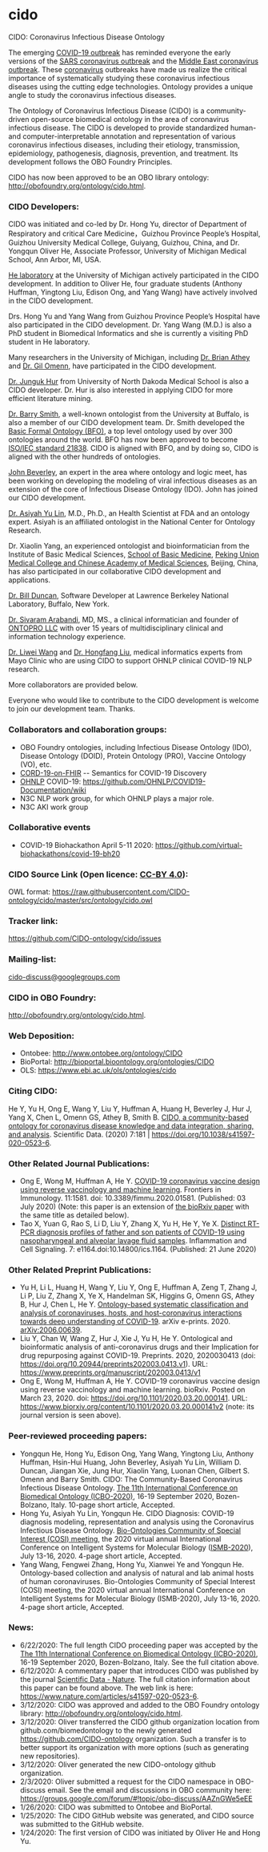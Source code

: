 # cido
CIDO: Coronavirus Infectious Disease Ontology

The emerging [COVID-19 outbreak](https://www.who.int/emergencies/diseases/novel-coronavirus-2019) has reminded everyone the early versions of the [SARS coronavirus outbreak](https://www.who.int/csr/sars/en/) and the [Middle East coronavirus outbreak](https://www.who.int/emergencies/mers-cov/en/). These [coronavirus](https://www.who.int/health-topics/coronavirus) outbreaks have made us realize the critical importance of systematically studying these coronavirus infectious diseases using the cutting edge technologies. Ontology provides a unique angle to study the coronavirus infectious diseases.  

The Ontology of Coronavirus Infectious Disease (CIDO) is a community-driven open-source biomedical ontology in the area of coronavirus infectious disease. The CIDO is developed to provide standardized human- and computer-interpretable annotation and representation of various coronavirus infectious diseases, including their etiology, transmission, epidemiology, pathogenesis, diagnosis, prevention, and treatment. Its development follows the OBO Foundry Principles.

CIDO has now been approved to be an OBO library ontology: http://obofoundry.org/ontology/cido.html.

### CIDO Developers:
CIDO was initiated and co-led by Dr. Hong Yu, director of Department of Respiratory and critical Care Medicine，Guizhou Province People’s Hospital,  Guizhou University Medical College, Guiyang, Guizhou, China, and Dr. Yongqun Oliver He, Associate Professor, University of Michigan Medical School, Ann Arbor, MI, USA. 

[He laboratory](http://www.hegroup.org) at the University of Michigan actively participated in the CIDO development. In addition to Oliver He, four graduate students (Anthony Huffman, Yingtong Liu, Edison Ong, and Yang Wang) have actively involved in the CIDO development.  
 
Drs. Hong Yu and Yang Wang from Guizhou Province People’s Hospital have also participated in the CIDO development. Dr. Yang Wang (M.D.) is also a PhD student in Biomedical Informatics and she is currently a visiting PhD student in He laboratory. 

Many researchers in the University of Michigan, including [Dr. Brian Athey](https://medicine.umich.edu/dept/dcmb/brian-d-athey-phd) and [Dr. Gil Omenn](https://medicine.umich.edu/dept/dcmb/gilbert-s-omenn-md-phd), have participated in the CIDO development.

[Dr. Junguk Hur](https://med.und.edu/labs/hur/) from University of North Dakoda Medical School is also a CIDO developer. Dr. Hur is also interested in applying CIDO for more efficient literature mining. 

[Dr. Barry Smith](http://www.buffalo.edu/cas/philosophy/faculty/faculty_directory/smith-b.html), a well-known ontologist from the University at Buffalo, is also a member of our CIDO development team. Dr. Smith developed the [Basic Formal Ontology (BFO)](https://basic-formal-ontology.org/), a top level ontology used by over 300 ontologies around the world. BFO has now been approved to become [ISO/IEC standard 21838](https://www.iso.org/standard/71954.html). CIDO is aligned with BFO, and by doing so, CIDO is aligned with the other hundreds of ontologies. 

[John Beverley](https://www.philosophy.northwestern.edu/people/graduate-students/john-beverley.html), an expert in the area where ontology and logic meet, has been working on developing the modeling of viral infectious diseases as an extension of the core of Infectious Disease Ontology (IDO). John has joined our CIDO development. 

[Dr. Asiyah Yu Lin](https://www.linkedin.com/in/dryulin), M.D., Ph.D., an Health Scientist at FDA and an ontology expert. Asiyah is an affiliated ontologist in the National Center for Ontology Research.     

Dr. Xiaolin Yang, an experienced ontologist and bioinformatician from the Institute of Basic Medical Sciences, [School of Basic Medicine](http://sbm.pumc.edu.cn/), [Peking Union Medical College and Chinese Academy of Medical Sciences](http://www.pumc.edu.cn), Beijing, China, has also participated in our collaborative CIDO development and applications.

[Dr. Bill Duncan](https://www.linkedin.com/in/biduncan/), Software Developer at Lawrence Berkeley National Laboratory, Buffalo, New York. 

[Dr. Sivaram Arabandi](https://www.linkedin.com/in/sivaramarabandi/), MD, MS., a clinical informatician and founder of [ONTOPRO LLC](http://ontopro.com/) with over 15 years of multidisciplinary clinical and information technology experience.

[Dr. Liwei Wang](https://scholar.google.com/citations?hl=en&user=QVp3dZIAAAAJ&view_op=list_works&sortby=pubdate) and [Dr. Hongfang Liu](https://www.mayo.edu/research/faculty/liu-hongfang-ph-d/bio-00055092), medical informatics experts from Mayo Clinic who are using CIDO to support OHNLP clinical COVID-19 NLP research. 

More collaborators are provided below. 

Everyone who would like to contribute to the CIDO development is welcome to join our development team. Thanks. 

### Collaborators and collaboration groups:
- OBO Foundry ontologies, including Infectious Disease Ontology (IDO), Disease Ontology (DOID), Protein Ontology (PRO), Vaccine Ontology (VO), etc.   
- [CORD-19-on-FHIR](https://github.com/fhircat/CORD-19-on-FHIR) -- Semantics for COVID-19 Discovery 
- [OHNLP](http://www.ohnlp.org/) COVID-19: https://github.com/OHNLP/COVID19-Documentation/wiki 
- N3C NLP work group, for which OHNLP plays a major role. 
- N3C AKI work group

### Collaborative events
- COVID-19 Biohackathon April 5-11 2020: https://github.com/virtual-biohackathons/covid-19-bh20 

### CIDO Source Link (Open licence: [CC-BY 4.0](https://creativecommons.org/licenses/by/4.0/)):
OWL format: https://raw.githubusercontent.com/CIDO-ontology/cido/master/src/ontology/cido.owl  

### Tracker link:  
https://github.com/CIDO-ontology/cido/issues 

### Mailing-list:
cido-discuss@googlegroups.com

### CIDO in OBO Foundry: 
http://obofoundry.org/ontology/cido.html.

### Web Deposition: 
- Ontobee: http://www.ontobee.org/ontology/CIDO  
- BioPortal: http://bioportal.bioontology.org/ontologies/CIDO 
- OLS: https://www.ebi.ac.uk/ols/ontologies/cido 

### Citing CIDO:
He Y, Yu H, Ong E, Wang Y, Liu Y, Huffman A, Huang H, Beverley J, Hur J, Yang X, Chen L, Omenn GS, Athey B, Smith B. [CIDO, a community-based ontology for coronavirus disease knowledge and data integration, sharing, and analysis](https://www.nature.com/articles/s41597-020-0523-6). Scientific Data. (2020) 7:181 | https://doi.org/10.1038/s41597-020-0523-6. 

### Other Related Journal Publications:
- Ong E, Wong M, Huffman A, He Y. [COVID-19 coronavirus vaccine design using reverse vaccinology and machine learning](https://www.frontiersin.org/articles/10.3389/fimmu.2020.01581/abstract). Frontiers in Immunology. 11:1581. doi: 10.3389/fimmu.2020.01581. (Published: 03 July 2020) (Note: this paper is an extension of [the bioRxiv paper](https://www.biorxiv.org/content/10.1101/2020.03.20.000141v2) with the same title as detailed below). 
- Tao X, Yuan G, Rao S, Li D, Liu Y, Zhang X, Yu H, He Y, Ye X. [Distinct RT-PCR diagnosis profiles of father and son patients of COVID-19 using nasopharyngeal and alveolar lavage fluid samples](https://www.smartscitech.com/index.php/ics/article/view/1164). Inflammation and Cell Signaling. 7: e1164.doi:10.14800/ics.1164. (Published: 21 June 2020)

### Other Related Preprint Publications:
- Yu H, Li L, Huang H, Wang Y, Liu Y, Ong E, Huffman A, Zeng T, Zhang J, Li P, Liu Z, Zhang X, Ye X, Handelman SK, Higgins G, Omenn GS, Athey B, Hur J, Chen L, He Y. [Ontology-based systematic classification and analysis of coronaviruses, hosts, and host-coronavirus interactions towards deep understanding of COVID-19](https://arxiv.org/ftp/arxiv/papers/2006/2006.00639.pdf). arXiv e-prints. 2020. [arXiv:2006.00639](https://arxiv.org/abs/2006.00639).
- Liu Y, Chan W, Wang Z, Hur J, Xie J, Yu H, He Y. Ontological and bioinformatic analysis of anti-coronavirus drugs and their Implication for drug repurposing against COVID-19. Preprints. 2020, 2020030413 (doi: https://doi.org/10.20944/preprints202003.0413.v1). URL: https://www.preprints.org/manuscript/202003.0413/v1 
- Ong E, Wong M, Huffman A, He Y. COVID-19 coronavirus vaccine design using reverse vaccinology and machine learning. bioRxiv. Posted on March 23, 2020. doi: https://doi.org/10.1101/2020.03.20.000141. URL: https://www.biorxiv.org/content/10.1101/2020.03.20.000141v2 (note: its journal version is seen above).

### Peer-reviewed proceeding papers:
- Yongqun He, Hong Yu, Edison Ong, Yang Wang, Yingtong Liu, Anthony Huffman, Hsin-Hui Huang, John Beverley, Asiyah Yu Lin, William D. Duncan, Jiangan Xie, Jung Hur, Xiaolin Yang, Luonan Chen, Gilbert S. Omenn and Barry Smith. CIDO: The Community-Based Coronavirus Infectious Disease Ontology. [The 11th International Conference on Biomedical Ontology (ICBO-2020)](https://icbo2020.inf.unibz.it/), 16-19 September 2020, Bozen-Bolzano, Italy. 10-page short article, Accepted.
- Hong Yu, Asiyah Yu Lin, Yongqun He. CIDO Diagnosis: COVID-19 diagnosis modeling, representation and analysis using the Coronavirus Infectious Disease Ontology. [Bio-Ontologies Community of Special Interest (COSI) meeting](https://www.bio-ontologies.org.uk/), the 2020 virtual annual International Conference on Intelligent Systems for Molecular Biology ([ISMB-2020](https://www.iscb.org/ismb2020)), July 13-16, 2020. 4-page short article, Accepted.
- Yang Wang, Fengwei Zhang, Hong Yu, Xianwei Ye and Yongqun He. Ontology-based collection and analysis of natural and lab animal hosts of human coronaviruses. Bio-Ontologies Community of Special Interest (COSI) meeting, the 2020 virtual annual International Conference on Intelligent Systems for Molecular Biology (ISMB-2020), July 13-16, 2020. 4-page short article, Accepted.

### News: 
- 6/22/2020: The full length CIDO proceeding paper was accepted by the [The 11th International Conference on Biomedical Ontology (ICBO-2020)](https://icbo2020.inf.unibz.it/), 16-19 September 2020, Bozen-Bolzano, Italy. See the full citation above.   
- 6/12/2020: A commentary paper that introduces CIDO was published by the journal [Scientific Data - Nature](https://www.nature.com/sdata/). The full citation information about this paper can be found above. The web link is here: https://www.nature.com/articles/s41597-020-0523-6. 
- 3/12/2020: CIDO was approved and added to the OBO Foundry ontology library: http://obofoundry.org/ontology/cido.html. 
- 3/12/2020: Oliver transferred the CIDO github organization location from github.com/biomedontology to the newly generated https://github.com/CIDO-ontology organization. Such a transfer is to better support its organization with more options (such as generating new repositories). 
- 3/12/2020: Oliver generated the new CIDO-ontology github organization. 
- 2/3/2020: Oliver submitted a request for the CIDO namespace in OBO-discuss email. See the email and discussions in OBO community here: https://groups.google.com/forum/#!topic/obo-discuss/AAZnGWe5eEE  
- 1/26/2020: CIDO was submitted to Ontobee and BioPortal.  
- 1/25/2020: The CIDO GitHub website was generated, and CIDO source was submitted to the GitHub website. 
- 1/24/2020: The first version of CIDO was initiated by Oliver He and Hong Yu. 
